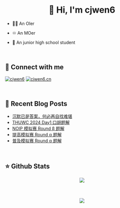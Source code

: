 # <div align="center">👋 Hi, I'm cjwen6</div>

- 🧑‍💻 An OIer

- ♾ An MOer

- 🏫 An junior high school student

<br/>

## 🤙 Connect with me

[![cjwen6](https://img.shields.io/badge/github-%2324292e.svg?&style=for-the-badge&logo=github&logoColor=white)](https://github.com/cjwen6)
[![cjwen6.cn](https://img.shields.io/badge/My%20Blog-cjwen6.cn-orange)](https://cjwen6.cn)

<br/>

## 📜 Recent Blog Posts

<!-- BLOG-POST-LIST:START -->
- [沉默已是答案，何必再自找难堪](https://cjwen6.cn/post/zy47kl540/)
- [THUWC 2024 Day1 口胡题解](https://cjwen6.cn/post/xDJW8pW6A/)
- [NOIP 模拟赛 Round β 题解](https://cjwen6.cn/post/KvwvgoTYV/)
- [提高模拟赛 Round α 题解](https://cjwen6.cn/post/EXp7Wt6GT/)
- [普及模拟赛 Round α 题解](https://cjwen6.cn/post/BmogMcHVd/)
<!-- BLOG-POST-LIST:END -->

<br/>

## ⭐️ Github Stats

<div align="center"><img src="https://github-readme-stats.vercel.app/api?username=cjwen6&show_icons=true&count_private=true&hide_border=true" align="center" /></div>

<br/>

<br/>

<br/>

<div align="center">
<img src="https://komarev.com/ghpvc/?username=cjwen6&&style=flat-square" align="center" />
</div>
